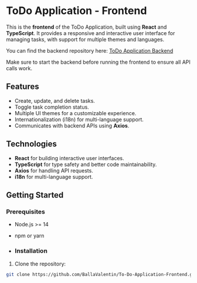 # ToDo Application - Frontend


This is the **frontend** of the ToDo Application, built using **React** and **TypeScript**. It provides a responsive and interactive user interface for managing tasks, with support for multiple themes and languages.

You can find the backend repository here: [ToDo Application Backend](https://github.com/BallaValentin/To-Do-Application-Backend)

Make sure to start the backend before running the frontend to ensure all API calls work.

## Features

- Create, update, and delete tasks.
- Toggle task completion status.
- Multiple UI themes for a customizable experience.
- Internationalization (i18n) for multi-language support.
- Communicates with backend APIs using **Axios**.

## Technologies

- **React** for building interactive user interfaces.
- **TypeScript** for type safety and better code maintainability.
- **Axios** for handling API requests.
- **i18n** for multi-language support.

## Getting Started

### Prerequisites

- Node.js >= 14
- npm or yarn

- ### Installation

1. Clone the repository:

```bash
git clone https://github.com/BallaValentin/To-Do-Application-Frontend.git
